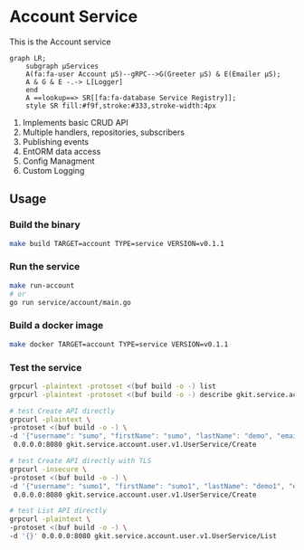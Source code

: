 # Account Service

This is the Account service

```mermaid
graph LR;
    subgraph µServices
    A(fa:fa-user Account µS)--gRPC-->G(Greeter µS) & E(Emailer µS);
    A & G & E -.-> L[Logger]
    end
    A ==lookup==> SR[[fa:fa-database Service Registry]];
    style SR fill:#f9f,stroke:#333,stroke-width:4px
```

1. Implements basic CRUD API
2. Multiple handlers, repositories, subscribers
3. Publishing events
4. EntORM data access
5. Config Managment
6. Custom Logging

## Usage

### Build the binary

```bash
make build TARGET=account TYPE=service VERSION=v0.1.1
```

### Run the service

```bash
make run-account
# or
go run service/account/main.go
```

### Build a docker image

```bash
make docker TARGET=account TYPE=service VERSION=v0.1.1
```

### Test the service

```bash
grpcurl -plaintext -protoset <(buf build -o -) list
grpcurl -plaintext -protoset <(buf build -o -) describe gkit.service.account.user.v1.UserService

# test Create API directly
grpcurl -plaintext \
-protoset <(buf build -o -) \
-d '{"username": "sumo", "firstName": "sumo", "lastName": "demo", "email": "sumo@demo.com"}' \
 0.0.0.0:8080 gkit.service.account.user.v1.UserService/Create

# test Create API directly with TLS
grpcurl -insecure \
-protoset <(buf build -o -) \
-d '{"username": "sumo1", "firstName": "sumo1", "lastName": "demo1", "email": "sumo1@demo.com"}' \
 0.0.0.0:8080 gkit.service.account.user.v1.UserService/Create

# test List API directly
grpcurl -plaintext \
-protoset <(buf build -o -) \
-d '{}' 0.0.0.0:8080 gkit.service.account.user.v1.UserService/List
```
